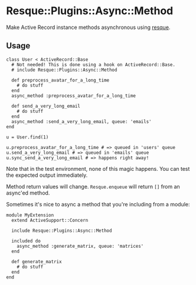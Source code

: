 Resque::Plugins::Async::Method
==============================

Make Active Record instance methods asynchronous using [resque](http://www.github.com/defunkt/resque).

Usage
-----

    class User < ActiveRecord::Base
      # Not needed! This is done using a hook on ActiveRecord::Base.
      # include Resque::Plugins::Async::Method
      
      def preprocess_avatar_for_a_long_time
        # do stuff
      end
      async_method :preprocess_avatar_for_a_long_time
      
      def send_a_very_long_email
        # do stuff
      end
      async_method :send_a_very_long_email, queue: 'emails'
    end
    
    u = User.find(1)
    
    u.preprocess_avatar_for_a_long_time # => queued in 'users' queue
    u.send_a_very_long_email # => queued in 'emails' queue
    u.sync_send_a_very_long_email # => happens right away!

Note that in the test environment, none of this magic happens. You can test the expected output immediately.

Method return values will change. `Resque.enqueue` will return `[]` from an async'ed method.

Sometimes it's nice to async a method that you're including from a module:

    module MyExtension
      extend ActiveSupport::Concern
      
      include Resque::Plugins::Async::Method
      
      included do
        async_method :generate_matrix, queue: 'matrices'
      end
      
      def generate_matrix
        # do stuff
      end
    end